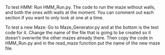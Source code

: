 To test HMM:
	Run HMM_Run.py. The code to run the maze without walls, and both the ones with walls at the moment. You can comment out each section
	if you want to only look at one at a time. 

To test a new Maze:
	Go to Maze_Generator.py and at the bottom is the test code for it. Change the name of the file that is going to be created so it 
	doesn't overwrite the other mazes already there. Then copy the code in HMM_Run.py and in the read_maze function put the name of 
	the new maze file.